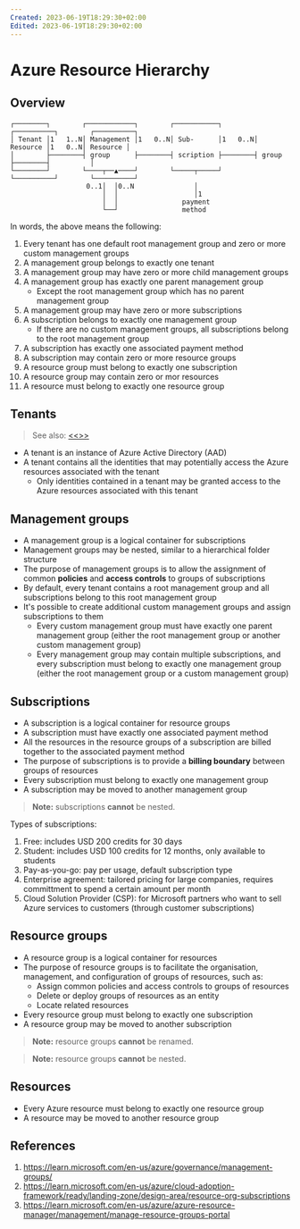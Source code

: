 ```yaml
---
Created: 2023-06-19T18:29:30+02:00
Edited: 2023-06-19T18:29:30+02:00
---
```


# Azure Resource Hierarchy

## Overview

```
┌────────┐        ┌────────────┐        ┌───────────┐        ┌──────────┐        ┌──────────┐
│ Tenant │1   1..N│ Management │1   0..N│ Sub-      │1   0..N│ Resource │1   0..N│ Resource │
│        ├────────┤ group      ├────────┤ scription ├────────┤ group    ├────────┤          │
└────────┘        └────┬──▲────┘        └─────┬─────┘        └──────────┘        └──────────┘
                   0..1│  │0..N               │
                       │  │                   │1
                       │  │                payment
                       └──┘                method
```

In words, the above means the following:

1. Every tenant has one default root management group and zero or more custom management groups
1. A management group belongs to exactly one tenant
1. A management group may have zero or more child management groups
1. A management group has exactly one parent management group
   - Except the root management group which has no parent management group
1. A management group may have zero or more subscriptions
1. A subscription belongs to exactly one management group
   - If there are no custom management groups, all subscriptions belong to the root management group
1. A subscription has exactly one associated payment method
1. A subscription may contain zero or more resource groups
1. A resource group must belong to exactly one subscription
1. A resource group may contain zero or mor resources
1. A resource must belong to exactly one resource group

## Tenants

> See also: [<<>>](azure-active-directory.md)

- A tenant is an instance of Azure Active Directory (AAD)
- A tenant contains all the identities that may potentially access the Azure resources associated with the tenant
  - Only identities contained in a tenant may be granted access to the Azure resources associated with this tenant

## Management groups

- A management group is a logical container for subscriptions
- Management groups may be nested, similar to a hierarchical folder structure
- The purpose of management groups is to allow the assignment of common **policies** and **access controls** to groups of subscriptions
- By default, every tenant contains a root management group and all subscriptions belong to this root management group
- It's possible to create additional custom management groups and assign subscriptions to them
  - Every custom management group must have exactly one parent management group (either the root management group or another custom management group)
  - Every management group may contain multiple subscriptions, and every subscription must belong to exactly one management group (either the root management group or a custom management group)

## Subscriptions

- A subscription is a logical container for resource groups
- A subscription must have exactly one associated payment method
- All the resources in the resource groups of a subscription are billed together to the associated payment method
- The purpose of subscriptions is to provide a **billing boundary** between groups of resources
- Every subscription must belong to exactly one management group
- A subscription may be moved to another management group

> **Note:** subscriptions **cannot** be nested.

Types of subscriptions:

  1. Free: includes USD 200 credits for 30 days
  1. Student: includes USD 100 credits for 12 months, only available to students
  1. Pay-as-you-go: pay per usage, default subscription type
  1. Enterprise agreement: tailored pricing for large companies, requires committment to spend a certain amount per month
  1. Cloud Solution Provider (CSP): for Microsoft partners who want to sell Azure services to customers (through customer subscriptions)

## Resource groups

- A resource group is a logical container for resources
- The purpose of resource groups is to facilitate the organisation, management, and configuration of groups of resources, such as:
  - Assign common policies and access controls to groups of resources
  - Delete or deploy groups of resources as an entity
  - Locate related resources
- Every resource group must belong to exactly one subscription
- A resource group may be moved to another subscription

> **Note:** resource groups **cannot** be renamed.

> **Note:** resource groups **cannot** be nested.

## Resources

- Every Azure resource must belong to exactly one resource group
- A resource may be moved to another resource group

## References

1. https://learn.microsoft.com/en-us/azure/governance/management-groups/
1. https://learn.microsoft.com/en-us/azure/cloud-adoption-framework/ready/landing-zone/design-area/resource-org-subscriptions
1. https://learn.microsoft.com/en-us/azure/azure-resource-manager/management/manage-resource-groups-portal
